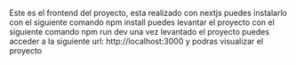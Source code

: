 Este es el frontend del proyecto, esta realizado con nextjs puedes instalarlo con el siguiente comando npm install puedes levantar el proyecto con el siguiente comando npm run dev una vez levantado el proyecto puedes acceder a la siguiente url: http://localhost:3000 
y podras visualizar el proyecto